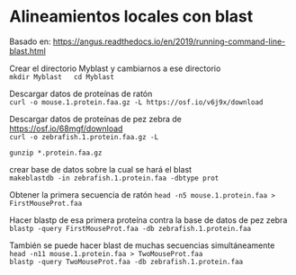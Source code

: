 # Alineamientos locales con blast  

  
  
  Basado en: https://angus.readthedocs.io/en/2019/running-command-line-blast.html
  
Crear el directorio Myblast y cambiarnos a ese directorio    
`mkdir Myblast  
cd Myblast`
    
  Descargar datos de proteínas de ratón  
`curl -o mouse.1.protein.faa.gz -L https://osf.io/v6j9x/download`
  
      
  Descargar datos de proteínas de pez zebra de https://osf.io/68mgf/download  
`curl -o zebrafish.1.protein.faa.gz -L`
  
`gunzip *.protein.faa.gz`  
  
   
   crear base de datos sobre la cual se hará el blast  
`makeblastdb -in zebrafish.1.protein.faa -dbtype prot`  
  
Obtener la primera secuencia de ratón
`head -n5 mouse.1.protein.faa > FirstMouseProt.faa`  
  
Hacer blastp de esa primera proteína contra la base de datos de pez zebra
`blastp -query FirstMouseProt.faa -db zebrafish.1.protein.faa`  
  
  
También se puede hacer blast de muchas secuencias simultáneamente
`head -n11 mouse.1.protein.faa > TwoMouseProt.faa`   
`blastp -query TwoMouseProt.faa -db zebrafish.1.protein.faa`  
